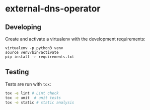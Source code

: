 # external-dns-operator

## Developing

Create and activate a virtualenv with the development requirements:

    virtualenv -p python3 venv
    source venv/bin/activate
    pip install -r requirements.txt

## Testing

Tests are run with `tox`:

```bash
tox -e lint # Lint check
tox -e unit  # unit tests
tox -e static # static analysis
```
